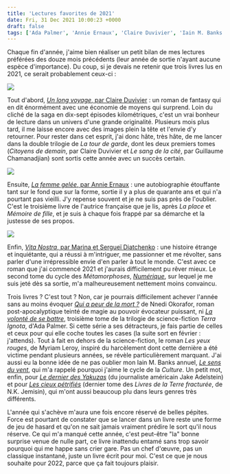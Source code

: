 ```yaml
---
title: 'Lectures favorites de 2021'
date: Fri, 31 Dec 2021 10:00:23 +0000
draft: false
tags: ['Ada Palmer', 'Annie Ernaux', 'Claire Duvivier', 'Iain M. Banks', 'Jake Adelstein', 'Les métamorphoses', 'Listes', 'Marina &amp; Sergueï Diatchenko', 'Myriam Leroy', 'N.K. Jemisin', 'Nnedi Okorafor', 'Non-fiction', 'Roman', 'SFFF']
---
```


Chaque fin d'année, j'aime bien réaliser un petit bilan de mes lectures préférées des douze mois précédents (leur année de sortie n'ayant aucune espèce d'importance). Du coup, si je devais ne retenir que trois livres lus en 2021, ce serait probablement ceux-ci :

![](https://carnetslunaires.wordpress.com/wp-content/uploads/2021/07/long-voyage.jpg?w=656)

Tout d'abord, [_Un long voyage_, par Claire Duvivier](https://carnetslunaires.wordpress.com/2021/07/31/un-long-voyage-claire-duvivier-2020/) : un roman de fantasy qui en dit énormément avec une économie de moyens qui surprend. Loin du cliché de la saga en dix-sept épisodes kilométriques, c'est un vrai bonheur de lecture dans un univers d'une grande originalité. Plusieurs mois plus tard, il me laisse encore avec des images plein la tête et l'envie d'y retourner. Pour rester dans cet esprit, j'ai donc hâte, très hâte, de me lancer dans la double trilogie de _La tour de garde_, dont les deux premiers tomes (_Citoyens de demain_, par Claire Duvivier et _Le sang de la cité_, par Guillaume Chamanadjian) sont sortis cette année avec un succès certain.

![](https://carnetslunaires.wordpress.com/wp-content/uploads/2021/04/la-femme-gelee.jpg?w=313)

Ensuite, [_La femme gelée_, par Annie Ernaux](https://carnetslunaires.wordpress.com/2021/05/02/bilan-davril/) : une autobiographie étouffante tant sur le fond que sur la forme, sortie il y a plus de quarante ans et qui n'a pourtant pas vieilli. J'y repense souvent et je ne suis pas près de l'oublier. C'est le troisième livre de l'autrice française que je lis, après _La place_ et _Mémoire de fille_, et je suis à chaque fois frappé par sa démarche et la justesse de ses propos.

![](https://carnetslunaires.wordpress.com/wp-content/uploads/2021/03/vita-nostra.jpg?w=400)

Enfin, [_Vita Nostra_, par Marina et Sergueï Diatchenko](https://carnetslunaires.wordpress.com/2021/02/07/vita-nostra-marina-serguei-diatchenko-2019/) : une histoire étrange et inquiétante, qui a réussi à m'intriguer, me passionner et me révolter, sans parler d'une irrépressible envie d'en parler à tout le monde. C'est avec ce roman que j'ai commencé 2021 et j'aurais difficilement pu rêver mieux. Le second tome du cycle des _Métamorphoses_, _[Numérique](https://carnetslunaires.wordpress.com/2021/06/19/numerique-marina-et-serguei-diatchenko-2021/)_, sur lequel je me suis jeté dès sa sortie, m'a malheureusement nettement moins convaincu.

Trois livres ? C'est tout ? Non, car je pourrais difficilement achever l'année sans au moins évoquer _[Qui a peur de la mort ?](https://carnetslunaires.wordpress.com/2021/04/11/deux-livres-de-nnedi-okorafor/)_ de Nnedi Okorafor, roman post-apocalyptique teinté de magie au pouvoir évocateur puissant, ni _[La volonté de se battre](https://carnetslunaires.wordpress.com/2021/03/31/bilan-de-mars-2021/)_, troisième tome de la trilogie de science-fiction _Terra Ignota_, d'Ada Palmer. Si cette série a ses détracteurs, je fais partie de celles et ceux pour qui elle coche toutes les cases (la suite sort en février : j'attends). Tout à fait en dehors de la science-fiction, le roman _Les yeux rouges_, de Myriam Leroy, inspiré du harcèlement dont cette dernière a été victime pendant plusieurs années, se révèle particulièrement marquant. J'ai aussi eu la bonne idée de ne pas oublier mon Iain M. Banks annuel, _[Le sens du vent](https://carnetslunaires.wordpress.com/2021/12/18/le-sens-du-vent-iain-m-banks-2000-2002/)_, qui m'a rappelé pourquoi j'aime le cycle de la _Culture_. Un petit mot, enfin, pour _[Le dernier des Yakuzas](https://carnetslunaires.wordpress.com/2021/06/04/bilan-de-mai/)_ (du journaliste américain Jake Adelstein) et pour _[Les cieux pétrifiés](https://carnetslunaires.wordpress.com/2021/05/21/les-livres-de-la-terre-fracturee-nora-k-jemisin/)_ (dernier tome des _Livres de la Terre fracturée_, de N.K. Jemisin), qui m'ont aussi beaucoup plu dans leurs genres très différents.

L'année qui s'achève m'aura une fois encore réservé de belles pépites. Force est pourtant de constater que se lancer dans un livre reste une forme de jeu de hasard et qu'on ne sait jamais vraiment prédire le sort qu'il nous réserve. Ce qui m'a manqué cette année, c'est peut-être "la" bonne surprise venue de nulle part, ce livre inattendu entamé sans trop savoir pourquoi qui me happe sans crier gare. Pas un chef d'œuvre, pas un classique instantané, juste un livre écrit pour moi. C'est ce que je nous souhaite pour 2022, parce que ça fait toujours plaisir.